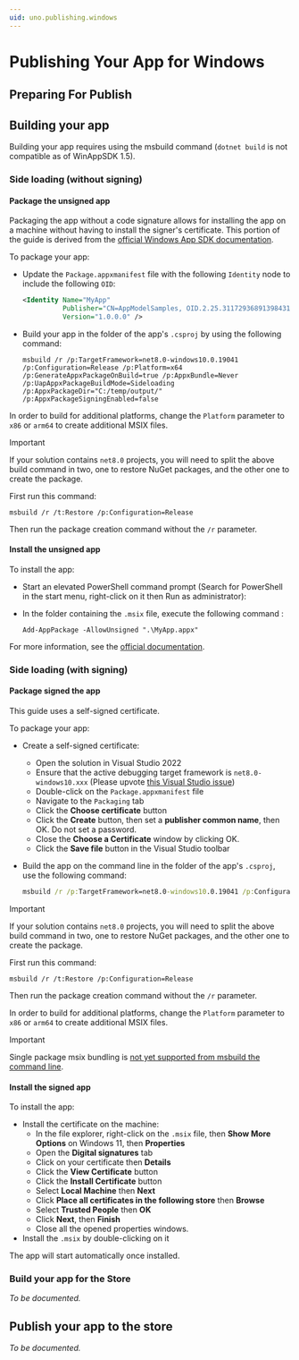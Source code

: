 ```yaml
---
uid: uno.publishing.windows
---
```


# Publishing Your App for Windows

## Preparing For Publish

## Building your app

Building your app requires using the msbuild command (`dotnet build` is not compatible as of WinAppSDK 1.5).

### Side loading (without signing)

#### Package the unsigned app

Packaging the app without a code signature allows for installing the app on a machine without having to install the signer's certificate. This portion of the guide is derived from the [official Windows App SDK documentation](https://learn.microsoft.com/en-us/windows/msix/package/unsigned-package).

To package your app:

- Update the `Package.appxmanifest` file with the following `Identity` node to include the following `OID`:

  ```xml
  <Identity Name="MyApp"
            Publisher="CN=AppModelSamples, OID.2.25.311729368913984317654407730594956997722=1"
            Version="1.0.0.0" />
  ```

- Build your app in the folder of the app's `.csproj` by using the following command:

    ```pwsh
    msbuild /r /p:TargetFramework=net8.0-windows10.0.19041 /p:Configuration=Release /p:Platform=x64 /p:GenerateAppxPackageOnBuild=true /p:AppxBundle=Never /p:UapAppxPackageBuildMode=Sideloading /p:AppxPackageDir="C:/temp/output/" /p:AppxPackageSigningEnabled=false
    ```

In order to build for additional platforms, change the `Platform` parameter to `x86` or `arm64` to create additional MSIX files.

> [!IMPORTANT]
> If your solution contains `net8.0` projects, you will need to split the above build command in two, one to restore NuGet packages, and the other one to create the package.
>
> First run this command:
>
> ```pwsh
> msbuild /r /t:Restore /p:Configuration=Release
> ```
>
> Then run the package creation command without the `/r` parameter.

#### Install the unsigned app

To install the app:

- Start an elevated PowerShell command prompt (Search for PowerShell in the start menu, right-click on it then Run as administrator):
- In the folder containing the `.msix` file, execute the following command :

    ```pwsh
    Add-AppPackage -AllowUnsigned ".\MyApp.appx"
    ```

For more information, see the [official documentation](https://learn.microsoft.com/en-us/windows/msix/package/unsigned-package#install-an-unsigned-package).

### Side loading (with signing)

#### Package signed the app

This guide uses a self-signed certificate.

To package your app:

- Create a self-signed certificate:
  - Open the solution in Visual Studio 2022
  - Ensure that the active debugging target framework is `net8.0-windows10.xxx` (Please upvote [this Visual Studio issue](https://developercommunity.visualstudio.com/t/Double-clicking-on-a-PackageAppxmanifes/10658683))
  - Double-click on the `Package.appxmanifest` file
  - Navigate to the `Packaging` tab
  - Click the **Choose certificate** button
  - Click the **Create** button, then set a **publisher common name**, then OK. Do not set a password.
  - Close the **Choose a Certificate** window by clicking OK.
  - Click the **Save file** button in the Visual Studio toolbar
- Build the app on the command line in the folder of the app's `.csproj`, use the following command:

  ```cmd
  msbuild /r /p:TargetFramework=net8.0-windows10.0.19041 /p:Configuration=Release /p:Platform=x64 /p:GenerateAppxPackageOnBuild=true /p:AppxBundle=Never /p:UapAppxPackageBuildMode=Sideloading /p:AppxPackageDir="C:/temp/output/" /p:AppxPackageSigningEnabled=true

> [!IMPORTANT]
> If your solution contains `net8.0` projects, you will need to split the above build command in two, one to restore NuGet packages, and the other one to create the package.
>
> First run this command:
>
> ```pwsh
> msbuild /r /t:Restore /p:Configuration=Release
> ```
>
> Then run the package creation command without the `/r` parameter.

In order to build for additional platforms, change the `Platform` parameter to `x86` or `arm64` to create additional MSIX files.

> [!IMPORTANT]
> Single package msix bundling is [not yet supported from msbuild the command line](https://learn.microsoft.com/en-us/windows/apps/windows-app-sdk/single-project-msix?tabs=csharp#automate-building-and-packaging-your-single-project-msix-app).

#### Install the signed app

To install the app:

- Install the certificate on the machine:
  - In the file explorer, right-click on the `.msix` file, then **Show More Options** on Windows 11, then **Properties**
  - Open the **Digital signatures** tab
  - Click on your certificate then **Details**
  - Click the **View Certificate** button
  - Click the **Install Certificate** button
  - Select **Local Machine** then **Next**
  - Click **Place all certificates in the following store** then **Browse**
  - Select **Trusted People** then **OK**
  - Click **Next**, then **Finish**
  - Close all the opened properties windows.
- Install the `.msix` by double-clicking on it

The app will start automatically once installed.

### Build your app for the Store

_To be documented._

## Publish your app to the store

_To be documented._
